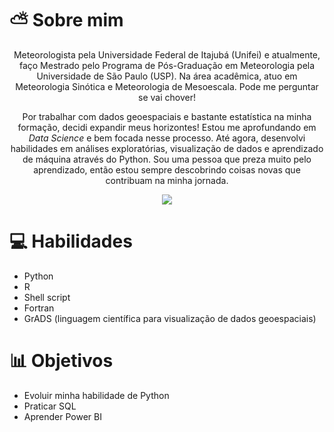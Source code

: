 # ⛅️ Sobre mim

<p><center>Meteorologista pela Universidade Federal de Itajubá (Unifei) e atualmente, faço Mestrado pelo Programa de Pós-Graduação em Meteorologia pela Universidade de São Paulo (USP). Na área acadêmica, atuo em Meteorologia Sinótica e Meteorologia de Mesoescala. Pode me perguntar se vai chover!</p>

<p>Por trabalhar com dados geoespaciais e bastante estatística na minha formação, decidi expandir meus horizontes! Estou me aprofundando em <i>Data Science</i> e bem focada nesse processo. Até agora, desenvolvi habilidades em análises exploratórias, visualização de dados e aprendizado de máquina através do Python. Sou uma pessoa que preza muito pelo aprendizado, então estou sempre descobrindo coisas novas que contribuam na minha jornada.</p></center>

<p align="center">
    <a href="https://www.linkedin.com/in/lore-rocha/">
         <img src="https://img.shields.io/badge/linkedin-0A66C2?style=for-the-badge&logo=linkedin&logoColor=white"></a>
</p>

# 💻 Habilidades

* Python
* R
* Shell script
* Fortran
* GrADS (linguagem científica para visualização de dados geoespaciais)

# 📊 Objetivos

* Evoluir minha habilidade de Python
* Praticar SQL
* Aprender Power BI
